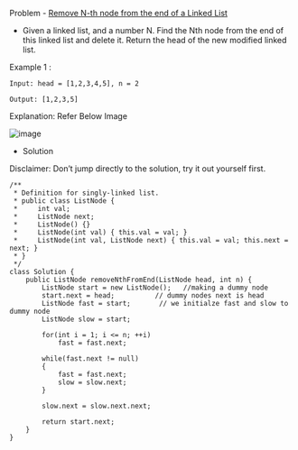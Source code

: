 Problem - [Remove N-th node from the end of a Linked List](https://leetcode.com/problems/remove-nth-node-from-end-of-list/)

- Given a linked list, and a number N. Find the Nth node from the end of this linked list and delete it. Return the head of the new modified linked list.

Example 1 : 

    Input: head = [1,2,3,4,5], n = 2

    Output: [1,2,3,5]

Explanation: Refer Below Image

![image](https://user-images.githubusercontent.com/101946115/207510837-27cd4a0a-7b8a-48d9-909b-f59cfcb57e5f.png)

- Solution

Disclaimer: Don’t jump directly to the solution, try it out yourself first.

```
/**
 * Definition for singly-linked list.
 * public class ListNode {
 *     int val;
 *     ListNode next;
 *     ListNode() {}
 *     ListNode(int val) { this.val = val; }
 *     ListNode(int val, ListNode next) { this.val = val; this.next = next; }
 * }
 */
class Solution {
    public ListNode removeNthFromEnd(ListNode head, int n) {
        ListNode start = new ListNode();   //making a dummy node
        start.next = head;          // dummy nodes next is head
        ListNode fast = start;       // we initialze fast and slow to dummy node
        ListNode slow = start;     

        for(int i = 1; i <= n; ++i)
            fast = fast.next;
    
        while(fast.next != null)
        {
            fast = fast.next;
            slow = slow.next;
        }
        
        slow.next = slow.next.next;
        
        return start.next;
    }
}
```
